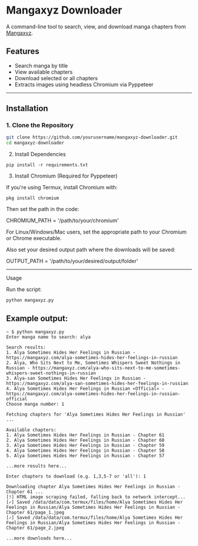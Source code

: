 # Mangaxyz Downloader

A command-line tool to search, view, and download manga chapters from [Mangaxyz](https://mangaxyz.com).

## Features

- Search manga by title
- View available chapters
- Download selected or all chapters
- Extracts images using headless Chromium via Pyppeteer

---

## Installation

### 1. Clone the Repository

```bash
git clone https://github.com/yourusername/mangaxyz-downloader.git
cd mangaxyz-downloader
```

2. Install Dependencies

```pip install -r requirements.txt```

3. Install Chromium (Required for Pyppeteer)

If you're using Termux, install Chromium with:

```pkg install chromium```

Then set the path in the code:

CHROMIUM_PATH = '/path/to/your/chromium'

For Linux/Windows/Mac users, set the appropriate path to your Chromium or Chrome executable.

Also set your desired output path where the downloads will be saved:

OUTPUT_PATH = '/path/to/your/desired/output/folder'

---

Usage

Run the script:

`python mangaxyz.py`

## Example output:

```
~ $ python mangaxyz.py
Enter manga name to search: alya

Search results:
1. Alya Sometimes Hides Her Feelings in Russian - https://mangaxyz.com/alya-sometimes-hides-her-feelings-in-russian
2. Alya, Who Sits Next to Me, Sometimes Whispers Sweet Nothings in Russian - https://mangaxyz.com/alya-who-sits-next-to-me-sometimes-whispers-sweet-nothings-in-russian
3. Alya-san Sometimes Hides Her Feelings in Russian - https://mangaxyz.com/alya-san-sometimes-hides-her-feelings-in-russian
4. Alya Sometimes Hides Her Feelings in Russian «Official» - https://mangaxyz.com/alya-sometimes-hides-her-feelings-in-russian-official
Choose manga number: 1

Fetching chapters for 'Alya Sometimes Hides Her Feelings in Russian' ...

Available chapters:
1. Alya Sometimes Hides Her Feelings in Russian - Chapter 61
2. Alya Sometimes Hides Her Feelings in Russian - Chapter 60
3. Alya Sometimes Hides Her Feelings in Russian - Chapter 59
4. Alya Sometimes Hides Her Feelings in Russian - Chapter 58
5. Alya Sometimes Hides Her Feelings in Russian - Chapter 57

...more results here...

Enter chapters to download (e.g. 1,3,5-7 or 'all'): 1

Downloading chapter Alya Sometimes Hides Her Feelings in Russian - Chapter 61 ...
[!] HTML image scraping failed, falling back to network intercept...
[✓] Saved /data/data/com.termux/files/home/Alya Sometimes Hides Her Feelings in Russian/Alya Sometimes Hides Her Feelings in Russian - Chapter 61/page_1.jpeg
[✓] Saved /data/data/com.termux/files/home/Alya Sometimes Hides Her Feelings in Russian/Alya Sometimes Hides Her Feelings in Russian - Chapter 61/page_2.jpeg

...more downloads here...
```
